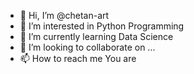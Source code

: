 - 👋 Hi, I’m @chetan-art
- 👀 I’m interested in Python Programming
- 🌱 I’m currently learning Data Science
- 💞️ I’m looking to collaborate on ...
- 📫 How to reach me You are

<!---
chetan-art/chetan-art is a ✨ special ✨ repository because its `README.md` (this file) appears on your GitHub profile.
You can click the Preview link to take a look at your changes.
--->
